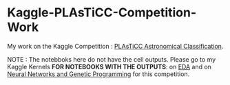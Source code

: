 # Kaggle-PLAsTiCC-Competition-Work
My work on the Kaggle Competition : [PLAsTiCC Astronomical Classification](https://www.kaggle.com/c/PLAsTiCC-2018).

NOTE : The notebboks here do not have the cell outputs. Please go to my Kaggle Kernels **FOR NOTEBOOKS WITH THE OUTPUTS**: on [EDA](https://www.kaggle.com/tarunpaparaju/plasticc-comprehensive-eda-with-gp) and on [Neural Networks and Genetic Programming](https://www.kaggle.com/tarunpaparaju/plasticc-challenge-neural-network-with-gp) for this competition.
